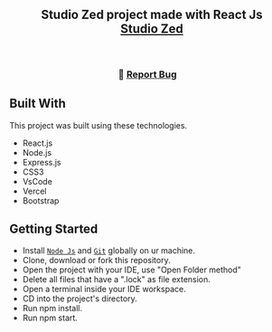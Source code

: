 <h2 align="center">
  Studio Zed project made with React Js<br/>
  <a href="https://studiozed.netlify.app/" target="_blank">Studio Zed</a>
</h2>

<br/>

<h3 align="center">
    🔹
    <a href="https://github.com/OudomMunint/StudioZed-ReactJS/issues">Report Bug</a> &nbsp; &nbsp;
</h3>

## Built With
This project was built using these technologies.

- React.js
- Node.js
- Express.js
- CSS3
- VsCode
- Vercel
- Bootstrap

## Getting Started
- Install <a href="https://nodejs.org/en/download/" target="_blank">`Node Js`</a> and <a href="https://git-scm.com/downloads" target="_blank">`Git`</a> globally on ur machine.
- Clone, download or fork this repository.
- Open the project with your IDE, use "Open Folder method"
- Delete all files that have a ".lock" as file extension.
- Open a terminal inside your IDE workspace.
- CD into the project's directory.
- Run npm install.
- Run npm start.
